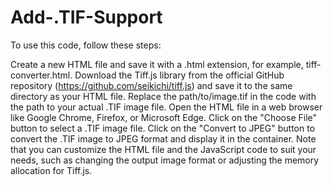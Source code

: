 # Add-.TIF-Support
To use this code, follow these steps:

Create a new HTML file and save it with a .html extension, for example, tiff-converter.html.
Download the Tiff.js library from the official GitHub repository (https://github.com/seikichi/tiff.js) and save it to the same directory as your HTML file.
Replace the path/to/image.tif in the code with the path to your actual .TIF image file.
Open the HTML file in a web browser like Google Chrome, Firefox, or Microsoft Edge.
Click on the "Choose File" button to select a .TIF image file.
Click on the "Convert to JPEG" button to convert the .TIF image to JPEG format and display it in the container.
Note that you can customize the HTML file and the JavaScript code to suit your needs, such as changing the output image format or adjusting the memory allocation for Tiff.js.
